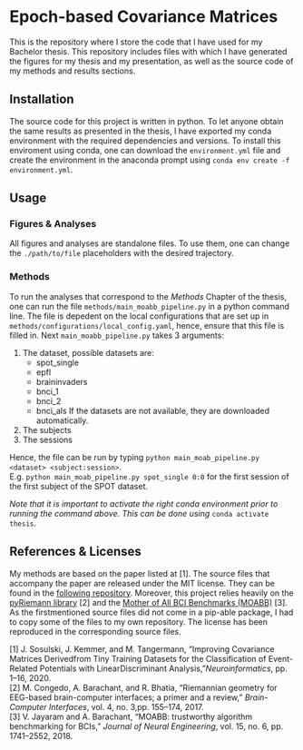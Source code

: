 # Epoch-based Covariance Matrices
This is the repository where I store the code that I have used for my Bachelor thesis. This repository includes files with which I have generated the figures for my thesis and my presentation, as well as the source code of my methods and results sections. 

## Installation
The source code for this project is written in python. To let anyone obtain the same results as presented in the thesis, I have exported my conda environment with the required dependencies and versions. To install this enviroment using conda, one can download the `environment.yml` file and create the environment in the anaconda prompt using `conda env create -f environment.yml`.

## Usage
### Figures & Analyses
All figures and analyses are standalone files. To use them, one can change the `./path/to/file` placeholders with the desired trajectory.

### Methods
To run the analyses that correspond to the _Methods_ Chapter of the thesis, one can run the file `methods/main_moabb_pipeline.py` in a python command line. The file is depedent on the local configurations that are set up in `methods/configurations/local_config.yaml`, hence, ensure that this file is filled in. Next `main_moabb_pipeline.py` takes 3 arguments: 
1. The dataset, possible datasets are:
    - spot_single
    - epfl
    - braininvaders
    - bnci_1
    - bnci_2
    - bnci_als
   If the datasets are not available, they are downloaded automatically.
2. The subjects
3. The sessions

Hence, the file can be run by typing `python main_moab_pipeline.py <dataset> <subject:session>`.<br>
E.g. `python main_moab_pipeline.py spot_single 0:0` for the first session of the first subject of the SPOT dataset. <br>

_Note that it is important to activate the right conda environment prior to running the command above. This can be done using_ `conda activate thesis`.<br>

## References & Licenses
My methods are based on the paper listed at [1]. The source files that accompany the paper are released under the MIT license. They can be found in the [following repository](https://github.com/jsosulski/time-decoupled-lda). Moreover, this project relies heavily on the [pyRiemann library](https://zenodo.org/record/18982#.YLdhSKgzZPY) [2] and the [Mother of All BCI Benchmarks (MOABB)](https://github.com/NeuroTechX/moabb) [3]. As the firstmentioned source files did not come in a pip-able package, I had to copy some of the files to my own repository. The license has been reproduced in the corresponding source files. 


[1] J.  Sosulski,  J.  Kemmer,  and  M.  Tangermann,  “Improving  Covariance  Matrices  Derivedfrom Tiny Training Datasets for the Classification of Event-Related Potentials with LinearDiscriminant Analysis,”_Neuroinformatics_, pp. 1–16, 2020.<br>
[2] M. Congedo, A. Barachant, and R. Bhatia, “Riemannian geometry for EEG-based brain-computer  interfaces;  a  primer  and  a  review,” _Brain-Computer  Interfaces_,  vol.  4,  no.  3,pp. 155–174, 2017.<br>
[3] V. Jayaram and A. Barachant, “MOABB: trustworthy algorithm benchmarking for BCIs,” _Journal of Neural Engineering_, vol. 15, no. 6, pp. 1741–2552, 2018.<br>
